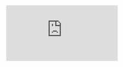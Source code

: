 ![Datacenter](https://raw.github.com/karthikeya03/IMAGES/JustMain/Datacenter%20Ops-realtime%20scenario%20(ACTIVITY).pdf)
